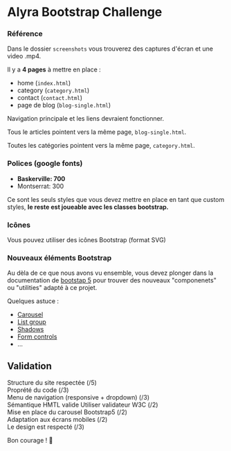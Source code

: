 # Alyra Bootstrap Challenge

### Référence

Dans le dossier `screenshots` vous trouverez des captures d'écran et une video .mp4.

Il y a **4 pages** à mettre en place :

- home (`index.html`)
- category (`category.html`)
- contact (`contact.html`)
- page de blog (`blog-single.html`)

Navigation principale et les liens devraient fonctionner.

Tous le articles pointent vers la même page, `blog-single.html`.

Toutes les catégories pointent vers la même page, `category.html`.

### Polices (google fonts)

- **Baskerville: 700**
- Montserrat: 300

Ce sont les seuls styles que vous devez mettre en place en tant que custom styles,
**le reste est joueable avec les classes bootstrap.**

### Icônes

Vous pouvez utiliser des icônes Bootstrap (format SVG)

### Nouveaux éléments Bootstrap

Au dèla de ce que nous avons vu ensemble, vous devez plonger dans la documentation de [bootstap 5](https://v5.getbootstrap.com/) pour trouver des nouveaux "componenets" ou "utilities" adapté à ce projet.

Quelques astuce :

- [Carousel](https://v5.getbootstrap.com/docs/5.0/components/carousel/)
- [List group](https://v5.getbootstrap.com/docs/5.0/components/list-group/)
- [Shadows](https://v5.getbootstrap.com/docs/5.0/utilities/shadows/)
- [Form controls](https://v5.getbootstrap.com/docs/5.0/forms/form-control/)
- ...

## Validation

Structure du site respectée (/5)    
Proprété du code (/3)    
Menu de navigation (responsive + dropdown) (/3)    
Sémantique HMTL valide Utiliser validateur W3C (/2)    
Mise en place du carousel Bootstrap5 (/2)    
Adaptation aux écrans mobiles (/2)  
Le design est respecté (/3)  

Bon courage ! 💪
